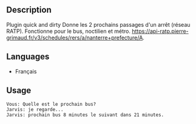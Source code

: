 <!---
IMPORTANT
=========
This README.md is displayed in the WebStore as well as within Jarvis app
Please do not change the structure of this file
Fill-in Description, Usage & Author sections
Make sure to rename the [en] folder into the language code your plugin is written in (ex: fr, es, de, it...)
For multi-language plugin:
- clone the language directory and translate commands/functions.sh
- optionally write the Description / Usage sections in several languages
-->
## Description
Plugin quick and dirty
Donne les 2 prochains passages d'un arrêt (réseau RATP).
Fonctionne pour le bus, noctilien et métro.
https://api-ratp.pierre-grimaud.fr/v3/schedules/rers/a/nanterre+prefecture/A.

## Languages
* Français

## Usage
```
Vous: Quelle est le prochain bus?
Jarvis: je regarde...
Jarvis: prochain bus 8 minutes le suivant dans 21 minutes.
```
